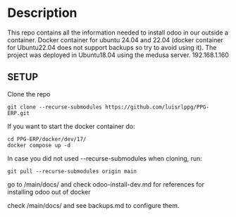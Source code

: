 # Description

This repo contains all the information needed to install odoo in our outside a container.
Docker container for ubuntu 24.04 and 22.04 (docker container for Ubuntu22.04 does not support backups so try to avoid using it).
The project was deployed in Ubuntu18.04 using the medusa server. 192.168.1.160

## SETUP
Clone the repo

	git clone --recurse-submodules https://github.com/luisrlppg/PPG-ERP.git

If you want to start the docker container do:

	cd PPG-ERP/docker/dev/17/
	docker compose up -d

In case you did not used --recurse-submodules when cloning, run:

	git pull --recurse-submodules origin main

go to /main/docs/ and check odoo-install-dev.md for references for installing
odoo out of docker

check /main/docs/ and see backups.md to configure them.
